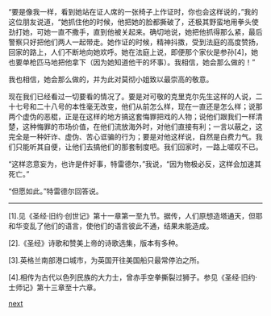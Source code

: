 
“要是像我一样，看到她站在证人席的一张椅子上作证时，你也会这样说的，”我的这位朋友说道，“她抓住他的时候，他把她的脸都撕破了，还极其野蛮地用拳头使劲打她，可她一直不撒手，直到他被关起来。确切地说，她把他抓得那么紧，最后警察只好把他们两人一起带走。她作证的时候，精神抖擞，受到法庭的高度赞扬，回家的路上，人们不断地向她欢呼。她在法庭上说，即便那个家伙是参孙[4]，她也要单枪匹马地把他拿下（因为她知道他干的坏事）。我相信，她会那么做的！”

我也相信，她会那么做的，并为此对莫彻小姐致以最崇高的敬意。

现在我们已经看过一切要看的情况了。要是对可敬的克里克尔先生这样的人说，二十七号和二十八号的本性毫无改变，他们从前怎么样，现在一直还是怎么样；说那两个虚伪的恶棍，正是在这样的地方搞这套悔罪把戏的人物；说他们跟我们一样清楚，这种悔罪的市场价值，在他们流放海外时，对他们直接有利；一言以蔽之，这完全是一种奸诈、虚伪、苦心诓骗的行为；要是对他这样说，自然是白费力气。我们只能听其自便，让他们去搞他们的那套制度吧。我们回家时，一路上嗟叹不已。

“这样恣意妄为，也许是件好事，特雷德尔，”我说，“因为物极必反，这样会加速其死亡。”

“但愿如此。”特雷德尔回答说。

* * *

[1].见《圣经·旧约·创世记》第十一章第一至九节。据传，人们原想造塔通天，但耶和华变乱了他们的语言，使他们的语言彼此不通，结果未能造成。

[2].《圣经》诗歌和赞美上帝的诗歌选集，版本有多种。

[3].英格兰南部港口城市，为英国开往美国船只最常停泊之所。

[4].相传为古代以色列民族的大力士，曾赤手空拳撕裂过狮子。参见《圣经·旧约·士师记》第十三章至十六章。

[next](page759.md)